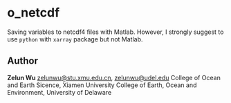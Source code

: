 # o_netcdf
Saving variables to netcdf4 files with Matlab. 
However, I strongly suggest to use ```python``` with ```xarray``` package but not Matlab. 

## Author 
**Zelun Wu** 
zelunwu@stu.xmu.edu.cn, zelunwu@udel.edu 
College of Ocean and Earth Sicence, Xiamen University 
College of Earth, Ocean and Environment, University of Delaware 
